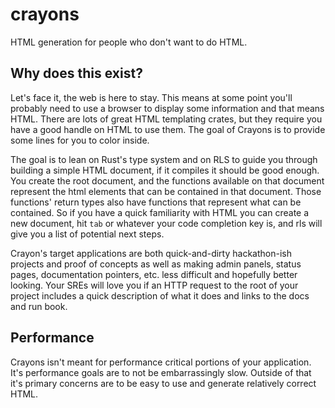 # crayons

HTML generation for people who don't want to do HTML.

## Why does this exist?
Let's face it, the web is here to stay. This means at some point
you'll probably need to use a browser to display some information and
that means HTML. There are lots of great HTML templating crates, but
they require you have a good handle on HTML to use them. The goal of
Crayons is to provide some lines for you to color inside.

The goal is to lean on Rust's type system and on RLS to guide you
through building a simple HTML document, if it compiles it should be
good enough. You create the root document, and the functions available
on that document represent the html elements that can be contained in
that document. Those functions' return types also have functions that
represent what can be contained. So if you have a quick familiarity
with HTML you can create a new document, hit `tab` or whatever your
code completion key is, and rls will give you a list of potential next
steps.

Crayon's target applications are both quick-and-dirty hackathon-ish
projects and proof of concepts as well as making admin panels, status
pages, documentation pointers, etc. less difficult and hopefully
better looking. Your SREs will love you if an HTTP request to the root
of your project includes a quick description of what it does and links
to the docs and run book.

## Performance
Crayons isn't meant for performance critical portions of your
application. It's performance goals are to not be embarrassingly
slow. Outside of that it's primary concerns are to be easy to use and
generate relatively correct HTML.
